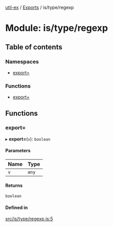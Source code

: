 [util-ex](../README.md) / [Exports](../modules.md) / is/type/regexp

# Module: is/type/regexp

## Table of contents

### Namespaces

- [export&#x3D;](is_type_regexp.export_.md)

### Functions

- [export&#x3D;](is_type_regexp.md#export&#x3D;)

## Functions

### export&#x3D;

▸ **export=**(`v`): `boolean`

#### Parameters

| Name | Type |
| :------ | :------ |
| `v` | `any` |

#### Returns

`boolean`

#### Defined in

[src/is/type/regexp.js:5](https://github.com/snowyu/util-ex.js/blob/f71e464/src/is/type/regexp.js#L5)
